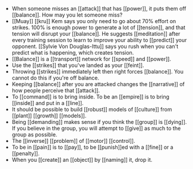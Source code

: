 - When someone misses an [[attack]] that has [[power]], it puts them off [[balance]]. How may you let someone miss?
- [[Muay]] [[kru]] Kem says you only need to go about 70% effort on strikes. 100% is enough power to generate a lot of [[tension]], and that tension will disrupt your [[balance]]. He suggests [[meditation]] after every training session to learn to improve your ability to [[predict]] your opponent. [[Sylvie Von Douglas-Ittu]] says you rush when you can't predict what is happening, which creates tension.
- [[Balance]] is a [[transport]] network for [[speed]] and [[power]].
- Use the [[strikes]] that you've landed as your [[feint]].
- Throwing [[strikes]] immediately left then right forces [[balance]]. You cannot do this if you're off balance.
- Keeping [[balance]] after you are attacked changes the [[narrative]] of how people perceive that [[attack]].
- To [[command]] is to bring inside. To be an [[empire]] is to bring [[inside]] and put in a [[line]].
- It should be possible to build [[robust]] models of [[culture]] from [[plant]] [[growth]] [[models]].
- Being [[demanding]] makes sense if you think the [[group]] is [[dying]]. If you believe in the group, you will attempt to [[give]] as much to the group as possible.
- The [[inverse]] [[problem]] of [[motor]] [[control]].
- To be in [[pain]] is to [[pay]], to be [[punish]]ed with a [[fine]] or a [[penalty]].
- When you [[create]] an [[object]] by [[naming]] it, drop it.